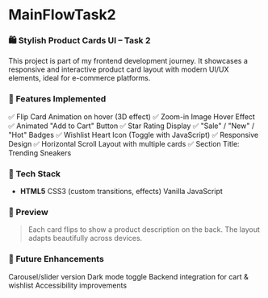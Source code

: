 # MainFlowTask2

### 🛍 Stylish Product Cards UI – Task 2

This project is part of my frontend development journey. It showcases a responsive and interactive product card layout with modern UI/UX elements, ideal for e-commerce platforms.

### 🌟 Features Implemented
✅ Flip Card Animation on hover (3D effect)
✅ Zoom-in Image Hover Effect
✅ Animated "Add to Cart" Button
✅ Star Rating Display
✅ "Sale" / "New" / "Hot" Badges
✅ Wishlist Heart Icon (Toggle with JavaScript)
✅ Responsive Design
✅ Horizontal Scroll Layout with multiple cards
✅ Section Title: Trending Sneakers

### 🧰 Tech Stack
- **HTML5**
CSS3 (custom transitions, effects)
Vanilla JavaScript

### 📸 Preview
> Each card flips to show a product description on the back. The layout adapts beautifully across devices.

### 🚀 Future Enhancements
Carousel/slider version
Dark mode toggle
Backend integration for cart & wishlist
Accessibility improvements
